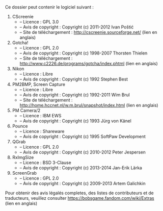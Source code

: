 ﻿Ce dossier peut contenir le logiciel suivant :

1. CScreenie
   - – Licence : GPL 3.0
   - – Avis de copyright : Copyright (c) 2011-2012 Ivan Poštić
   - – Site de téléchargement : http://cscreenie.sourceforge.net/ (lien en anglais)
2. Gotcha!
   - – Licence : GPL 2.0
   - – Avis de copyright : Copyright (c) 1998-2007 Thorsten Thielen
   - – Site de téléchargement : http://www.c2226.de/programs/gotcha/index.phtml (lien en anglais)
3. Nikon
   - – Licence : Libre
   - – Avis de copyright : Copyright (c) 1992 Stephen Best
4. PM2BMP, Screen Capture
   - – Licence : Libre
   - – Avis de copyright : Copyright (c) 1992-2011 Wim Brul
   - – Site de téléchargement : http://home.hccnet.nl/w.m.brul/snapshot/index.html (lien en anglais)
5. PM Camera/2
   - – Licence : IBM EWS
   - – Avis de copyright : Copyright (c) 1993 Jürg von Känel
6. Pounce
   - – Licence : Shareware
   - – Avis de copyright : Copyright (c) 1995 SoftPaw Development
7. QGrab
   - – Licence : GPL 2.0
   - – Avis de copyright : Copyright (c) 2010-2012 Peter Jespersen
8. RxImgSize
   - – Licence : BSD 3-Clause
   - – Avis de copyright : Copyright (c) 2013-2014 Jan-Erik Lärka
9. ScreenGrab
   - – Licence : GPL 2.0
   - – Avis de copyright : Copyright (c) 2009-2013 Artem Galichkin

Pour obtenir des avis légalés completes, des listes de contributeurs et de traducteurs, veuillez consulter https://bobsgame.fandom.com/wiki/Extras (lien en anglais)